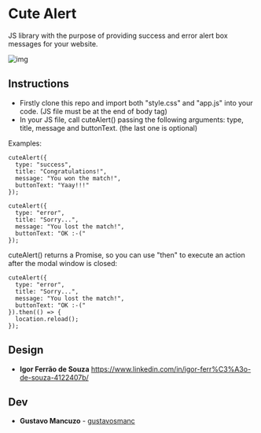 # Cute Alert

JS library with the purpose of providing success and error alert box messages for your website.

![img](https://i.imgur.com/9F8vukF.png)

## Instructions

- Firstly clone this repo and import both "style.css" and "app.js" into your code. (JS file must be at the end of body tag)
- In your JS file, call cuteAlert() passing the following arguments: type, title, message and buttonText. (the last one is optional)

Examples:

```
cuteAlert({
  type: "success",
  title: "Congratulations!",
  message: "You won the match!",
  buttonText: "Yaay!!!"
});
```

```
cuteAlert({
  type: "error",
  title: "Sorry...",
  message: "You lost the match!",
  buttonText: "OK :-("
});
```

cuteAlert() returns a Promise, so you can use "then" to execute an action after the modal window is closed:

```
cuteAlert({
  type: "error",
  title: "Sorry...",
  message: "You lost the match!",
  buttonText: "OK :-("
}).then(() => {
  location.reload();
});
```

## Design

- **Igor Ferrão de Souza** https://www.linkedin.com/in/igor-ferr%C3%A3o-de-souza-4122407b/

## Dev

- **Gustavo Mancuzo** - [gustavosmanc](https://github.com/gustavosmanc)
